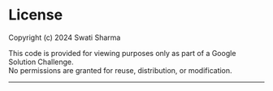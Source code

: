 # License

Copyright (c) 2024 Swati Sharma

This code is provided for viewing purposes only as part of a Google Solution Challenge.  
No permissions are granted for reuse, distribution, or modification.

---
